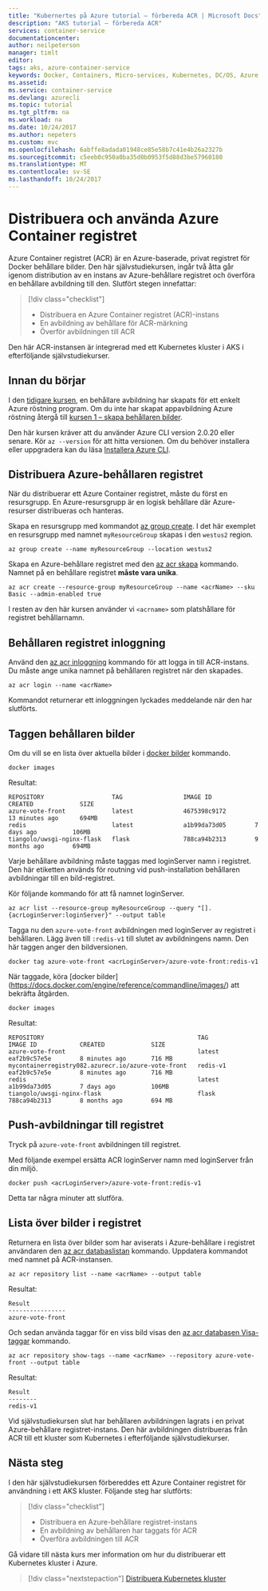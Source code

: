 ```yaml
---
title: "Kubernertes på Azure tutorial – förbereda ACR | Microsoft Docs"
description: "AKS tutorial – förbereda ACR"
services: container-service
documentationcenter: 
author: neilpeterson
manager: timlt
editor: 
tags: aks, azure-container-service
keywords: Docker, Containers, Micro-services, Kubernetes, DC/OS, Azure
ms.assetid: 
ms.service: container-service
ms.devlang: azurecli
ms.topic: tutorial
ms.tgt_pltfrm: na
ms.workload: na
ms.date: 10/24/2017
ms.author: nepeters
ms.custom: mvc
ms.openlocfilehash: 6abffe8adada01948ce85e58b7c41e4b26a2327b
ms.sourcegitcommit: c5eeb0c950a0ba35d0b0953f5d88d3be57960180
ms.translationtype: MT
ms.contentlocale: sv-SE
ms.lasthandoff: 10/24/2017
---
```

# <a name="deploy-and-use-azure-container-registry"></a>Distribuera och använda Azure Container registret

Azure Container registret (ACR) är en Azure-baserade, privat registret för Docker behållare bilder. Den här självstudiekursen, ingår två åtta går igenom distribution av en instans av Azure-behållare registret och överföra en behållare avbildning till den. Slutfört stegen innefattar:

> [!div class="checklist"]
> * Distribuera en Azure Container registret (ACR)-instans
> * En avbildning av behållare för ACR-märkning
> * Överför avbildningen till ACR

Den här ACR-instansen är integrerad med ett Kubernetes kluster i AKS i efterföljande självstudiekurser. 

## <a name="before-you-begin"></a>Innan du börjar

I den [tidigare kursen](./tutorial-kubernetes-prepare-app.md), en behållare avbildning har skapats för ett enkelt Azure röstning program. Om du inte har skapat appavbildning Azure röstning återgå till [kursen 1 – skapa behållaren bilder](./tutorial-kubernetes-prepare-app.md).

Den här kursen kräver att du använder Azure CLI version 2.0.20 eller senare. Kör `az --version` för att hitta versionen. Om du behöver installera eller uppgradera kan du läsa [Installera Azure CLI]( /cli/azure/install-azure-cli). 

## <a name="deploy-azure-container-registry"></a>Distribuera Azure-behållaren registret

När du distribuerar ett Azure Container registret, måste du först en resursgrupp. En Azure-resursgrupp är en logisk behållare där Azure-resurser distribueras och hanteras.

Skapa en resursgrupp med kommandot [az group create](/cli/azure/group#create). I det här exemplet en resursgrupp med namnet `myResourceGroup` skapas i den `westus2` region.

```azurecli
az group create --name myResourceGroup --location westus2
```

Skapa en Azure-behållare registret med den [az acr skapa](/cli/azure/acr#create) kommando. Namnet på en behållare registret **måste vara unika**.

```azurecli
az acr create --resource-group myResourceGroup --name <acrName> --sku Basic --admin-enabled true
```

I resten av den här kursen använder vi `<acrname>` som platshållare för registret behållarnamn.

## <a name="container-registry-login"></a>Behållaren registret inloggning

Använd den [az acr inloggning](https://docs.microsoft.com/en-us/cli/azure/acr#az_acr_login) kommando för att logga in till ACR-instans. Du måste ange unika namnet på behållaren registret när den skapades.

```azurecli
az acr login --name <acrName>
```

Kommandot returnerar ett inloggningen lyckades meddelande när den har slutförts.

## <a name="tag-container-images"></a>Taggen behållaren bilder

Om du vill se en lista över aktuella bilder i [docker bilder](https://docs.docker.com/engine/reference/commandline/images/) kommando.

```console
docker images
```

Resultat:

```
REPOSITORY                   TAG                 IMAGE ID            CREATED             SIZE
azure-vote-front             latest              4675398c9172        13 minutes ago      694MB
redis                        latest              a1b99da73d05        7 days ago          106MB
tiangolo/uwsgi-nginx-flask   flask               788ca94b2313        9 months ago        694MB
```

Varje behållare avbildning måste taggas med loginServer namn i registret. Den här etiketten används för routning vid push-installation behållaren avbildningar till en bild-registret.

Kör följande kommando för att få namnet loginServer.

```azurecli
az acr list --resource-group myResourceGroup --query "[].{acrLoginServer:loginServer}" --output table
```

Tagga nu den `azure-vote-front` avbildningen med loginServer av registret i behållaren. Lägg även till `:redis-v1` till slutet av avbildningens namn. Den här taggen anger den bildversionen.

```console
docker tag azure-vote-front <acrLoginServer>/azure-vote-front:redis-v1
```

När taggade, köra [docker bilder] (https://docs.docker.com/engine/reference/commandline/images/) att bekräfta åtgärden.

```console
docker images
```

Resultat:

```
REPOSITORY                                           TAG                 IMAGE ID            CREATED             SIZE
azure-vote-front                                     latest              eaf2b9c57e5e        8 minutes ago       716 MB
mycontainerregistry082.azurecr.io/azure-vote-front   redis-v1            eaf2b9c57e5e        8 minutes ago       716 MB
redis                                                latest              a1b99da73d05        7 days ago          106MB
tiangolo/uwsgi-nginx-flask                           flask               788ca94b2313        8 months ago        694 MB
```

## <a name="push-images-to-registry"></a>Push-avbildningar till registret

Tryck på `azure-vote-front` avbildningen till registret. 

Med följande exempel ersätta ACR loginServer namn med loginServer från din miljö.

```console
docker push <acrLoginServer>/azure-vote-front:redis-v1
```

Detta tar några minuter att slutföra.

## <a name="list-images-in-registry"></a>Lista över bilder i registret

Returnera en lista över bilder som har aviserats i Azure-behållare i registret användaren den [az acr databaslistan](/cli/azure/acr/repository#list) kommando. Uppdatera kommandot med namnet på ACR-instansen.

```azurecli
az acr repository list --name <acrName> --output table
```

Resultat:

```azurecli
Result
----------------
azure-vote-front
```

Och sedan använda taggar för en viss bild visas den [az acr databasen Visa-taggar](/cli/azure/acr/repository#show-tags) kommando.

```azurecli
az acr repository show-tags --name <acrName> --repository azure-vote-front --output table
```

Resultat:

```azurecli
Result
--------
redis-v1
```

Vid självstudiekursen slut har behållaren avbildningen lagrats i en privat Azure-behållare registret-instans. Den här avbildningen distribueras från ACR till ett kluster som Kubernetes i efterföljande självstudiekurser.

## <a name="next-steps"></a>Nästa steg

I den här självstudiekursen förbereddes ett Azure Container registret för användning i ett AKS kluster. Följande steg har slutförts:

> [!div class="checklist"]
> * Distribuera en Azure-behållare registret-instans
> * En avbildning av behållaren har taggats för ACR
> * Överföra avbildningen till ACR

Gå vidare till nästa kurs mer information om hur du distribuerar ett Kubernetes kluster i Azure.

> [!div class="nextstepaction"]
> [Distribuera Kubernetes kluster](./tutorial-kubernetes-deploy-cluster.md)